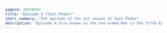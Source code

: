 ```yaml
---
pageid: 36876942
title: "Episode 4 (Twin Peaks)"
short_summary: "5th episode of the 1st season of Twin Peaks"
description: "Episode 4 also known as the one-armed Man is the fifth Episode of the first Season of the american Mystery Series twin Peaks. The Episode was written by Robert Engels and was led by Tim Hunter. Episode 4 Features Series regulars richard Beymer Piper Laurie and kyle Maclachlan and Introduces Series Co-Creator david Lynch in the Role of gordon Cole."
---
```


